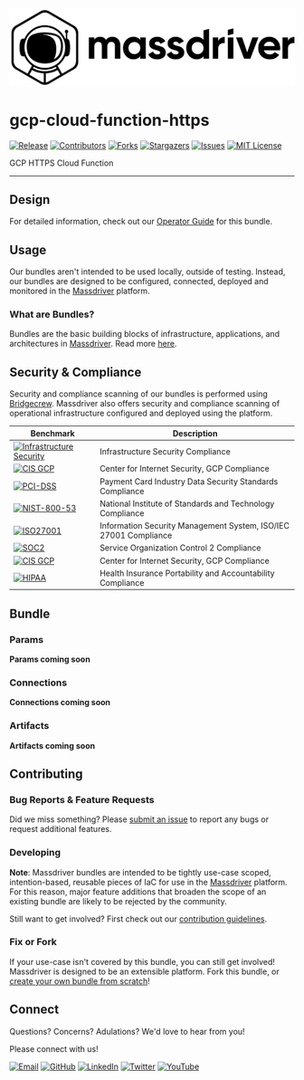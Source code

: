 




[![Massdriver][logo]][website]

# gcp-cloud-function-https

[![Release][release_shield]][release_url]
[![Contributors][contributors_shield]][contributors_url]
[![Forks][forks_shield]][forks_url]
[![Stargazers][stars_shield]][stars_url]
[![Issues][issues_shield]][issues_url]
[![MIT License][license_shield]][license_url]

<!--
##### STILL NEED TO GET SLACK WORKING ###
[!["Slack Community"](%s)][slack]
-->


GCP HTTPS Cloud Function


---

## Design

For detailed information, check out our [Operator Guide](operator.mdx) for this bundle.

## Usage

Our bundles aren't intended to be used locally, outside of testing. Instead, our bundles are designed to be configured, connected, deployed and monitored in the [Massdriver][website] platform.

### What are Bundles?

Bundles are the basic building blocks of infrastructure, applications, and architectures in [Massdriver][website]. Read more [here](https://docs.massdriver.cloud/concepts/bundles).

## Security & Compliance

<!-- COMPLIANCE:START -->

Security and compliance scanning of our bundles is performed using [Bridgecrew](https://www.bridgecrew.cloud/). Massdriver also offers security and compliance scanning of operational infrastructure configured and deployed using the platform.

| Benchmark | Description |
|--------|---------------|
| [![Infrastructure Security](https://www.bridgecrew.cloud/badges/github/massdriver-cloud/gcp-cloud-function-https/general)](https://www.bridgecrew.cloud/link/badge?vcs=github&fullRepo=massdriver-cloud%2Fgcp-cloud-function-https&benchmark=INFRASTRUCTURE+SECURITY) | Infrastructure Security Compliance |
| [![CIS GCP](https://www.bridgecrew.cloud/badges/github/massdriver-cloud/gcp-cloud-function-https/cis_gcp)](https://www.bridgecrew.cloud/link/badge?vcs=github&fullRepo=massdriver-cloud%2Fgcp-cloud-function-https&benchmark=CIS+GCP+V1.1) | Center for Internet Security, GCP Compliance |
| [![PCI-DSS](https://www.bridgecrew.cloud/badges/github/massdriver-cloud/gcp-cloud-function-https/pci)](https://www.bridgecrew.cloud/link/badge?vcs=github&fullRepo=massdriver-cloud%2Fgcp-cloud-function-https&benchmark=PCI-DSS+V3.2) | Payment Card Industry Data Security Standards Compliance |
| [![NIST-800-53](https://www.bridgecrew.cloud/badges/github/massdriver-cloud/gcp-cloud-function-https/nist)](https://www.bridgecrew.cloud/link/badge?vcs=github&fullRepo=massdriver-cloud%2Fgcp-cloud-function-https&benchmark=NIST-800-53) | National Institute of Standards and Technology Compliance |
| [![ISO27001](https://www.bridgecrew.cloud/badges/github/massdriver-cloud/gcp-cloud-function-https/iso)](https://www.bridgecrew.cloud/link/badge?vcs=github&fullRepo=massdriver-cloud%2Fgcp-cloud-function-https&benchmark=ISO27001) | Information Security Management System, ISO/IEC 27001 Compliance |
| [![SOC2](https://www.bridgecrew.cloud/badges/github/massdriver-cloud/gcp-cloud-function-https/soc2)](https://www.bridgecrew.cloud/link/badge?vcs=github&fullRepo=massdriver-cloud%2Fgcp-cloud-function-https&benchmark=SOC2)| Service Organization Control 2 Compliance |
| [![CIS GCP](https://www.bridgecrew.cloud/badges/github/massdriver-cloud/gcp-cloud-function-https/cis_gcp)](https://www.bridgecrew.cloud/link/badge?vcs=github&fullRepo=massdriver-cloud%2Fgcp-cloud-function-https&benchmark=CIS+GCP+V1.1) | Center for Internet Security, GCP Compliance |
| [![HIPAA](https://www.bridgecrew.cloud/badges/github/massdriver-cloud/gcp-cloud-function-https/hipaa)](https://www.bridgecrew.cloud/link/badge?vcs=github&fullRepo=massdriver-cloud%2Fgcp-cloud-function-https&benchmark=HIPAA) | Health Insurance Portability and Accountability Compliance |

<!-- COMPLIANCE:END -->

<!-- BEGINNING OF PRE-COMMIT-TERRAFORM DOCS HOOK -->
<!-- END OF PRE-COMMIT-TERRAFORM DOCS HOOK -->

## Bundle

### Params

<!-- PARAMS:START -->

**Params coming soon**

<!-- PARAMS:END -->

### Connections

<!-- CONNECTIONS:START -->

**Connections coming soon**

<!-- CONNECTIONS:END -->

### Artifacts

<!-- ARTIFACTS:START -->

**Artifacts coming soon**

<!-- ARTIFACTS:END -->

<!-- CONTRIBUTING:START -->

## Contributing

### Bug Reports & Feature Requests

Did we miss something? Please [submit an issue](https://github.com/massdriver-cloud/gcp-cloud-function-https/issues) to report any bugs or request additional features.

### Developing

**Note**: Massdriver bundles are intended to be tightly use-case scoped, intention-based, reusable pieces of IaC for use in the [Massdriver][website] platform. For this reason, major feature additions that broaden the scope of an existing bundle are likely to be rejected by the community.

Still want to get involved? First check out our [contribution guidelines](https://docs.massdriver.cloud/bundles/contributing).

### Fix or Fork

If your use-case isn't covered by this bundle, you can still get involved! Massdriver is designed to be an extensible platform. Fork this bundle, or [create your own bundle from scratch](https://docs.massdriver.cloud/bundles/development)!

<!-- CONTRIBUTING:END -->

## Connect

<!-- CONNECT:START -->

Questions? Concerns? Adulations? We'd love to hear from you!

Please connect with us!

[![Email][email_shield]][email_url]
[![GitHub][github_shield]][github_url]
[![LinkedIn][linkedin_shield]][linkedin_url]
[![Twitter][twitter_shield]][twitter_url]
[![YouTube][youtube_shield]][youtube_url]

<!-- markdownlint-disable -->

[logo]: https://raw.githubusercontent.com/massdriver-cloud/docs/main/static/img/logo-with-logotype-horizontal-400x110.svg
[docs]: https://docs.massdriver.cloud/?utm_source=github&utm_medium=readme&utm_campaign=gcp-cloud-function-https&utm_content=docs
[website]: https://www.massdriver.cloud/?utm_source=github&utm_medium=readme&utm_campaign=gcp-cloud-function-https&utm_content=website
[github]: https://github.com/massdriver-cloud?utm_source=github&utm_medium=readme&utm_campaign=gcp-cloud-function-https&utm_content=github
[slack]: https://massdriverworkspace.slack.com/?utm_source=github&utm_medium=readme&utm_campaign=gcp-cloud-function-https&utm_content=slack
[linkedin]: https://www.linkedin.com/company/massdriver/?utm_source=github&utm_medium=readme&utm_campaign=gcp-cloud-function-https&utm_content=linkedin



[contributors_shield]: https://img.shields.io/github/contributors/massdriver-cloud/gcp-cloud-function-https.svg?style=for-the-badge
[contributors_url]: https://github.com/massdriver-cloud/gcp-cloud-function-https/graphs/contributors
[forks_shield]: https://img.shields.io/github/forks/massdriver-cloud/gcp-cloud-function-https.svg?style=for-the-badge
[forks_url]: https://github.com/massdriver-cloud/gcp-cloud-function-https/network/members
[stars_shield]: https://img.shields.io/github/stars/massdriver-cloud/gcp-cloud-function-https.svg?style=for-the-badge
[stars_url]: https://github.com/massdriver-cloud/gcp-cloud-function-https/stargazers
[issues_shield]: https://img.shields.io/github/issues/massdriver-cloud/gcp-cloud-function-https.svg?style=for-the-badge
[issues_url]: https://github.com/massdriver-cloud/gcp-cloud-function-https/issues
[release_url]: https://github.com/massdriver-cloud/gcp-cloud-function-https/releases/latest
[release_shield]: https://img.shields.io/github/release/massdriver-cloud/gcp-cloud-function-https.svg?style=for-the-badge
[license_shield]: https://img.shields.io/github/license/massdriver-cloud/gcp-cloud-function-https.svg?style=for-the-badge
[license_url]: https://github.com/massdriver-cloud/gcp-cloud-function-https/blob/main/LICENSE


[email_url]: mailto:support@massdriver.cloud
[email_shield]: https://img.shields.io/badge/email-Massdriver-black.svg?style=for-the-badge&logo=mail.ru&color=000000
[github_url]: mailto:support@massdriver.cloud
[github_shield]: https://img.shields.io/badge/follow-Github-black.svg?style=for-the-badge&logo=github&color=181717
[linkedin_url]: https://linkedin.com/in/massdriver-cloud
[linkedin_shield]: https://img.shields.io/badge/follow-LinkedIn-black.svg?style=for-the-badge&logo=linkedin&color=0A66C2
[twitter_url]: https://twitter.com/massdriver?utm_source=github&utm_medium=readme&utm_campaign=gcp-cloud-function-https&utm_content=twitter
[twitter_shield]: https://img.shields.io/badge/follow-Twitter-black.svg?style=for-the-badge&logo=twitter&color=1DA1F2
[discourse_url]: https://community.massdriver.cloud?utm_source=github&utm_medium=readme&utm_campaign=gcp-cloud-function-https&utm_content=discourse
[discourse_shield]: https://img.shields.io/badge/join-Discourse-black.svg?style=for-the-badge&logo=discourse&color=000000
[youtube_url]: https://www.youtube.com/channel/UCfj8P7MJcdlem2DJpvymtaQ
[youtube_shield]: https://img.shields.io/badge/subscribe-Youtube-black.svg?style=for-the-badge&logo=youtube&color=FF0000
[reddit_url]: https://www.reddit.com/r/massdriver
[reddit_shield]: https://img.shields.io/badge/subscribe-Reddit-black.svg?style=for-the-badge&logo=reddit&color=FF4500

<!-- markdownlint-restore -->

<!-- CONNECT:END -->
